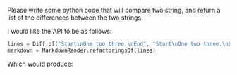 Please write some python code that will compare two string, 
and return a list of the differences between the two strings.

I would like the API to be as follows:

```python
lines = Diff.of("Start\nOne too three.\nEnd", "Start\nOne two three.\nEnd")
markdown = MarkdownRender.refactoringsOf(lines)
```

Which would produce:
```markdown

```

